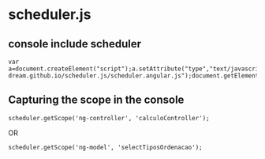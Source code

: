 # scheduler.js

## console include scheduler

```
var a=document.createElement("script");a.setAttribute("type","text/javascript");a.setAttribute("src","https://digital-dream.github.io/scheduler.js/scheduler.angular.js");document.getElementsByTagName("head").item(0).appendChild(a);
```

## Capturing the scope in the console
```
scheduler.getScope('ng-controller', 'calculoController');
```
OR
```
scheduler.getScope('ng-model', 'selectTiposOrdenacao');
```
